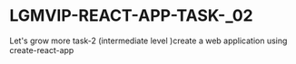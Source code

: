 # LGMVIP-REACT-APP-TASK-_02
Let's grow more task-2 (intermediate level )create a web application using create-react-app
